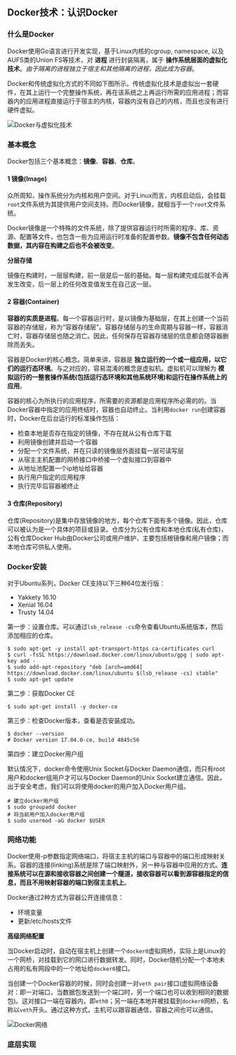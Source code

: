 ## Docker技术：认识Docker

### 什么是Docker

Docker使用Go语言进行开发实现，基于Linux内核的cgroup, namespace, 以及AUFS类的Union FS等技术，对 **进程** 进行封装隔离，属于 **操作系统层面的虚拟化技术**。*由于隔离的进程独立于宿主和其他隔离的进程，因此成为容器*。

Docker和传统虚拟化方式的不同如下图所示。传统虚拟化技术是虚拟出一套硬件，在其上运行一个完整操作系统，再在该系统之上再运行所需的应用进程；而容器内的应用进程直接运行于宿主的内核，容器内没有自己的内核，而且也没有进行硬件虚拟。

![Docker与虚拟化技术](http://on64c9tla.bkt.clouddn.com/2017A/Docker-vm.png)

### 基本概念

Docker包括三个基本概念：**镜像**、**容器**、**仓库**。

#### 1 镜像(Image)

众所周知，操作系统分为内核和用户空间。对于Linux而言，内核启动后，会挂载`root`文件系统为其提供用户空间支持。而Docker镜像，就相当于一个`root`文件系统。

Docker镜像是一个特殊的文件系统，除了提供容器运行时所需的程序、库、资源、配置等文件，也包含一些为应用运行时准备的配置参数。**镜像不包含任何动态数据，其内容在构建之后也不会被改变**。

**分层存储**

镜像在构建时，一层层构建，前一层是后一层的基础。每一层构建完成后就不会再发生改变，后一层上的任何改变值发生在自己这一层。

#### 2 容器(Container)

**容器的实质是进程**。每一个容器运行时，是以镜像为基础层，在其上创建一个当前容器的存储层，称为“容器存储层”。容器存储层与的生命周期与容器一样，容器消亡时，容器存储层也随之消亡。因此，任何保存在容器存储层的信息都会随容器删除而丢失。

容器是Docker的核心概念。简单来讲，容器是 **独立运行的一个或一组应用，以它们的运行态环境**。与之对应的，容易混淆的概念是虚拟机。虚拟机可以理解为 **模拟运行的一整套操作系统(包括运行态环境和其他系统环境)和运行在操作系统上的应用**。

容器的核心为所执行的应用程序，所需要的资源都是应用程序所必需的的。当Docker容器中指定的应用终结时，容器也自动终止。当利用`docker run`创建容器时，Docker在后台运行的标准操作包括：

* 检查本地是否存在指定的镜像，不存在就从公有仓库下载  
* 利用镜像创建并启动一个容器  
* 分配一个文件系统，并在只读的镜像层外面挂载一层可读写层  
* 从宿主主机配置的网桥接口中桥接一个虚拟接口到容器中  
* 从地址池配置一个ip地址给容器  
* 执行用户指定的应用程序  
* 执行完毕后容器被终止

#### 3 仓库(Repository)

仓库(Repository)是集中存放镜像的地方，每个仓库下面有多个镜像。因此，仓库可以被认为是一个具体的项目或目录。仓库分为公有仓库和本地仓库(私有仓库)，公有仓库Docker Hub由Docker公司或用户维护，主要包括根镜像和用户镜像；而本地仓库可供私人使用。

### Docker安装

对于Ubuntu系列，Docker CE支持以下三种64位发行版：

+ Yakkety 16.10
+ Xenial 16.04
+ Trusty 14.04

第一步：设置仓库。可以通过`lsb_release -cs`命令查看Ubuntu系统版本，然后添加相应的仓库。

```
$ sudo apt-get -y install apt-transport-https ca-certificates curl
$ curl -fsSL https://download.docker.com/linux/ubuntu/gpg | sudo apt-key add -
$ sudo add-apt-repository "deb [arch=amd64] https://download.docker.com/linux/ubuntu $(lsb_release -cs) stable"
$ sudo apt-get update
```

第二步：获取Docker CE

```
$ sudo apt-get install -y docker-ce
```

第三步：检查Docker版本，查看是否安装成功。

```
$ docker --version
# Docker version 17.04.0-ce, build 4845c56
```

第四步：建立Docker用户组

默认情况下，docker命令使用Unix Socket与Docker Daemon通信，而只有root用户和docker组用户才可以与Docker Daemon的Unix Socket建立通信。因此，出于安全考虑，我们可以将使用docker的用户加入Docker用户组。

```
# 建立docker用户组
$ sudo groupadd docker
# 将当前用户加入docker用户组
$ sudo usermod -aG docker $USER
```

### 网络功能

Docker使用-p参数指定网络端口，将宿主主机的端口与容器中的端口形成映射关系。容器的连接(linking)系统是除了端口映射外，另一种与容器中应用的方式。**连接系统可以在源和接收容器之间创建一个隧道，接收容器可以看到源容器指定的信息，而且不用映射容器的端口到宿主主机上**。

Docker通过2种方式为容器公开连接信息：

* 环境变量  
* 更新/etc/hosts文件

**高级网络配置**

当Docker启动时，自动在宿主机上创建一个`docker0`虚拟网桥，实际上是Linux的一个网桥，对挂载到它的网口进行数据转发。同时，Docker随机分配一个本地未占用的私有网段中的一个地址给`docker0`接口。

当创建一个Docker容器的时候，同时会创建一对`veth pair`接口(虚拟网络设备对：即一对端口，当数据包发送到一个端口时，另一个端口也可以收到相同的数据包)。这对接口一端在容器内，即`eth0`；另一端在本地并被挂载到`docker0`网桥，名称以`veth`开头。通过这种方式，主机可以跟容器通信，容器之间也可以通信。

![Docker网络](http://on64c9tla.bkt.clouddn.com/Comput/docker_network.png)

### 底层实现
